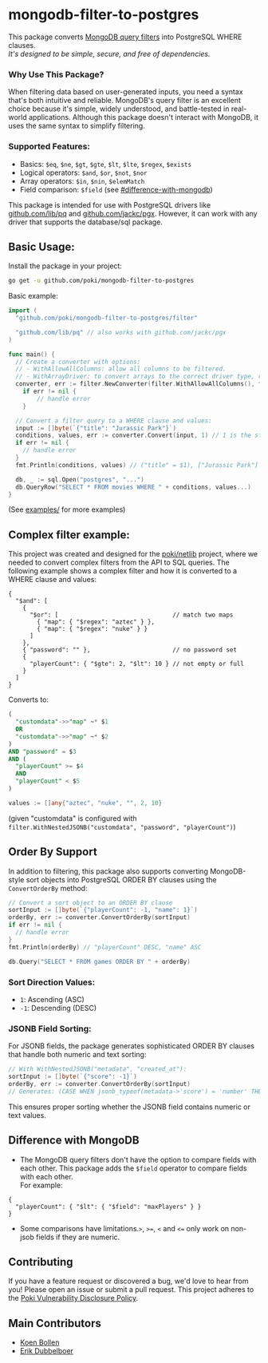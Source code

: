 # mongodb-filter-to-postgres

This package converts [MongoDB query filters](https://www.mongodb.com/docs/compass/current/query/filter) into PostgreSQL WHERE clauses.  
_It's designed to be simple, secure, and free of dependencies._

### Why Use This Package?
When filtering data based on user-generated inputs, you need a syntax that's both intuitive and reliable. MongoDB's query filter is an excellent choice because it's simple, widely understood, and battle-tested in real-world applications. Although this package doesn't interact with MongoDB, it uses the same syntax to simplify filtering.

### Supported Features:
- Basics: `$eq`, `$ne`, `$gt`, `$gte`, `$lt`, `$lte`, `$regex`, `$exists`
- Logical operators: `$and`, `$or`, `$not`, `$nor`
- Array operators: `$in`, `$nin`, `$elemMatch`
- Field comparison: `$field` (see [#difference-with-mongodb](#difference-with-mongodb))

This package is intended for use with PostgreSQL drivers like [github.com/lib/pq](https://github.com/lib/pq) and [github.com/jackc/pgx](https://github.com/jackc/pgx). However, it can work with any driver that supports the database/sql package.


## Basic Usage:

Install the package in your project:
```sh
go get -u github.com/poki/mongodb-filter-to-postgres
```

Basic example:
```go
import (
  "github.com/poki/mongodb-filter-to-postgres/filter"

  "github.com/lib/pq" // also works with github.com/jackc/pgx
)

func main() {
  // Create a converter with options:
  // - WithAllowAllColumns: allow all columns to be filtered.
  // - WithArrayDriver: to convert arrays to the correct driver type, required when using lib/pq
  converter, err := filter.NewConverter(filter.WithAllowAllColumns(), filter.WithArrayDriver(pq.Array))
	if err != nil {
		// handle error
	}

  // Convert a filter query to a WHERE clause and values:
  input := []byte(`{"title": "Jurassic Park"}`)
  conditions, values, err := converter.Convert(input, 1) // 1 is the starting index for params, $1, $2, ...
  if err != nil {
    // handle error
  }
  fmt.Println(conditions, values) // ("title" = $1), ["Jurassic Park"]

  db, _ := sql.Open("postgres", "...")
  db.QueryRow("SELECT * FROM movies WHERE " + conditions, values...)
}
```
(See [examples/](examples/) for more examples)


## Complex filter example:

This project was created and designed for the
[poki/netlib](https://github.com/poki/netlib) project, where we needed to
convert complex filters from the API to SQL queries. The following example
shows a complex filter and how it is converted to a WHERE clause and values:

```json5
{
  "$and": [
    {
      "$or": [                                // match two maps
        { "map": { "$regex": "aztec" } },
        { "map": { "$regex": "nuke" } }
      ]
    },
    { "password": "" },                       // no password set
    {
      "playerCount": { "$gte": 2, "$lt": 10 } // not empty or full
    }
  ]
}
```
Converts to:
```sql
(
  "customdata"->>"map" ~* $1
  OR
  "customdata"->>"map" ~* $2
)
AND "password" = $3
AND (
  "playerCount" >= $4
  AND
  "playerCount" < $5
)
```
```go
values := []any{"aztec", "nuke", "", 2, 10}
```
(given "customdata" is configured with `filter.WithNestedJSONB("customdata", "password", "playerCount")`)


## Order By Support

In addition to filtering, this package also supports converting MongoDB-style sort objects into PostgreSQL ORDER BY clauses using the `ConvertOrderBy` method:

```go
// Convert a sort object to an ORDER BY clause
sortInput := []byte(`{"playerCount": -1, "name": 1}`)
orderBy, err := converter.ConvertOrderBy(sortInput)
if err != nil {
  // handle error
}
fmt.Println(orderBy) // "playerCount" DESC, "name" ASC

db.Query("SELECT * FROM games ORDER BY " + orderBy)
```

### Sort Direction Values:
- `1`: Ascending (ASC)
- `-1`: Descending (DESC)

### JSONB Field Sorting:
For JSONB fields, the package generates sophisticated ORDER BY clauses that handle both numeric and text sorting:

```go
// With WithNestedJSONB("metadata", "created_at"):
sortInput := []byte(`{"score": -1}`)
orderBy, err := converter.ConvertOrderBy(sortInput)
// Generates: (CASE WHEN jsonb_typeof(metadata->'score') = 'number' THEN (metadata->>'score')::numeric END) DESC NULLS LAST, metadata->>'score' DESC NULLS LAST
```

This ensures proper sorting whether the JSONB field contains numeric or text values.


## Difference with MongoDB

- The MongoDB query filters don't have the option to compare fields with each other. This package adds the `$field` operator to compare fields with each other.  
For example:
```json5
{
  "playerCount": { "$lt": { "$field": "maxPlayers" } }
}
```

- Some comparisons have limitations.`>`, `>=`, `<` and `<=` only work on non-jsob fields if they are numeric.


## Contributing

If you have a feature request or discovered a bug, we'd love to hear from you! Please open an issue or submit a pull request. This project adheres to the [Poki Vulnerability Disclosure Policy](https://poki.com/en/c/vulnerability-disclosure-policy).

## Main Contributors

- [Koen Bollen](https://github.com/koenbollen)
- [Erik Dubbelboer](https://github.com/erikdubbelboer)
